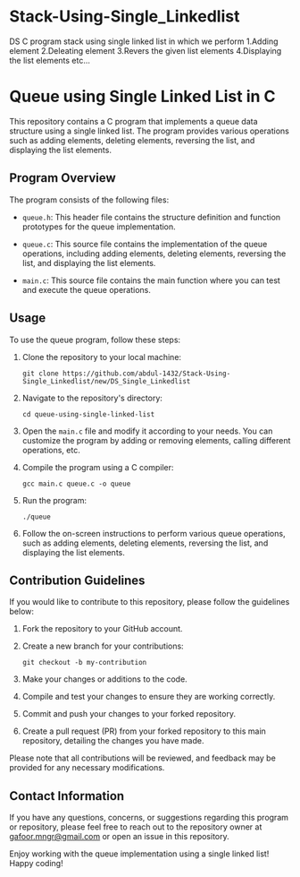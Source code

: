 # Stack-Using-Single_Linkedlist
DS C program stack using single linked list in which we perform 1.Adding element 2.Deleating element 3.Revers the given list elements 4.Displaying the list elements etc...
# Queue using Single Linked List in C

This repository contains a C program that implements a queue data structure using a single linked list. The program provides various operations such as adding elements, deleting elements, reversing the list, and displaying the list elements.

## Program Overview

The program consists of the following files:

- `queue.h`: This header file contains the structure definition and function prototypes for the queue implementation.

- `queue.c`: This source file contains the implementation of the queue operations, including adding elements, deleting elements, reversing the list, and displaying the list elements.

- `main.c`: This source file contains the main function where you can test and execute the queue operations.

## Usage

To use the queue program, follow these steps:

1. Clone the repository to your local machine:

   ```
   git clone https://github.com/abdul-1432/Stack-Using-Single_Linkedlist/new/DS_Single_Linkedlist
   ```

2. Navigate to the repository's directory:

   ```
   cd queue-using-single-linked-list
   ```

3. Open the `main.c` file and modify it according to your needs. You can customize the program by adding or removing elements, calling different operations, etc.

4. Compile the program using a C compiler:

   ```
   gcc main.c queue.c -o queue
   ```

5. Run the program:

   ```
   ./queue
   ```

6. Follow the on-screen instructions to perform various queue operations, such as adding elements, deleting elements, reversing the list, and displaying the list elements.

## Contribution Guidelines

If you would like to contribute to this repository, please follow the guidelines below:

1. Fork the repository to your GitHub account.

2. Create a new branch for your contributions:

   ```
   git checkout -b my-contribution
   ```

3. Make your changes or additions to the code.

4. Compile and test your changes to ensure they are working correctly.

5. Commit and push your changes to your forked repository.

6. Create a pull request (PR) from your forked repository to this main repository, detailing the changes you have made.

Please note that all contributions will be reviewed, and feedback may be provided for any necessary modifications.

## Contact Information

If you have any questions, concerns, or suggestions regarding this program or repository, please feel free to reach out to the repository owner at gafoor.mngr@gmail.com or open an issue in this repository.

Enjoy working with the queue implementation using a single linked list! Happy coding!
